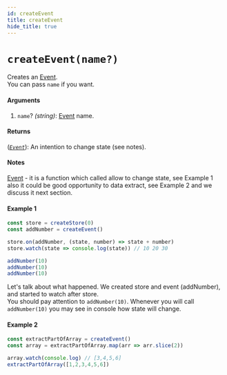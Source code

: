 ```yaml
---
id: createEvent
title: createEvent
hide_title: true
---
```


# `createEvent(name?)`

Creates an [Event](Event.md).</br>
You can pass `name` if you want.

#### Arguments

1. `name`? _(string)_: [Event](Event.md) name.

#### Returns

([_`Event`_](Event.md)): An intention to change state (see notes).

#### Notes

[Event](Event.md) - it is a function which called allow to change state, see Example 1 also it could be good opportunity to data extract, see Example 2 and we discuss it next section.

#### Example 1

```js
const store = createStore(0)
const addNumber = createEvent()

store.on(addNumber, (state, number) => state + number)
store.watch(state => console.log(state)) // 10 20 30

addNumber(10)
addNumber(10)
addNumber(10)
```

Let's talk about what happened. We created store and event (addNumber), and started to watch after store.</br>
You should pay attention to `addNumber(10)`. Whenever you will call `addNumber(10)` you may see in console how state will change.

#### Example 2

```js
const extractPartOfArray = createEvent()
const array = extractPartOfArray.map(arr => arr.slice(2))

array.watch(console.log) // [3,4,5,6]
extractPartOfArray([1,2,3,4,5,6])
```
